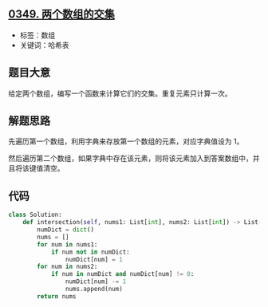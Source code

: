 ## [0349. 两个数组的交集](https://leetcode-cn.com/problems/intersection-of-two-arrays/)

- 标签：数组
- 关键词：哈希表

## 题目大意

给定两个数组，编写一个函数来计算它们的交集。重复元素只计算一次。

## 解题思路

先遍历第一个数组，利用字典来存放第一个数组的元素，对应字典值设为 1。

然后遍历第二个数组，如果字典中存在该元素，则将该元素加入到答案数组中，并且将该键值清空。

## 代码

```Python
class Solution:
    def intersection(self, nums1: List[int], nums2: List[int]) -> List[int]:
        numDict = dict()
        nums = []
        for num in nums1:
            if num not in numDict:
                numDict[num] = 1
        for num in nums2:
            if num in numDict and numDict[num] != 0:
                numDict[num] -= 1
                nums.append(num)
        return nums
```

